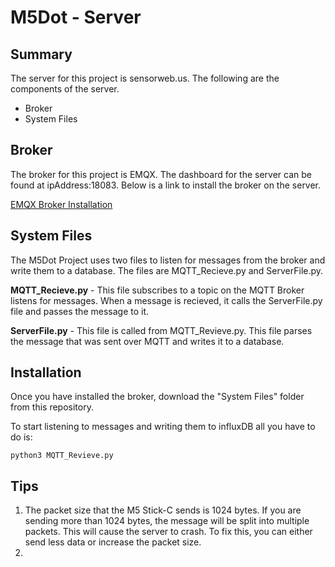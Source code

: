 # M5Dot - Server

## Summary
The server for this project is sensorweb.us. The following are the components of the server.

- Broker
- System Files

## Broker
The broker for this project is EMQX. The dashboard for the server can be found at ipAddress:18083. Below is a link to install the broker on the server. 

[EMQX Broker Installation](https://docs.emqx.io/broker/latest/en/getting-started/install.html)

## System Files
The M5Dot Project uses two files to listen for messages from the broker and write them to a database. The files are MQTT_Recieve.py and ServerFile.py. 

**MQTT_Recieve.py** - This file subscribes to a topic on the MQTT Broker listens for messages. When a message is recieved, it calls the ServerFile.py file and passes the message to it.

**ServerFile.py** - This file is called from MQTT_Revieve.py. This file parses the message that was sent over MQTT and writes it to a database.

## Installation
Once you have installed the broker, download  the "System Files" folder from this repository. 

To start listening to messages and writing them to influxDB all you have to do is:

```
python3 MQTT_Revieve.py
```

## Tips
1. The packet size that the M5 Stick-C sends is 1024 bytes. If you are sending more than 1024 bytes, the message will be split into multiple packets. This will cause the server to crash. To fix this, you can either send less data or increase the packet size.
2. 
